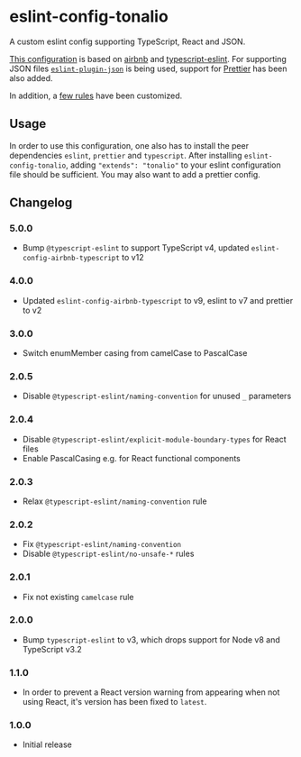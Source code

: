 # eslint-config-tonalio

A custom eslint config supporting TypeScript, React and JSON.

[This configuration](./index.js) is based on [airbnb](https://github.com/airbnb/javascript/tree/master/packages/eslint-config-airbnb) and [typescript-eslint](https://github.com/typescript-eslint/typescript-eslint). For supporting JSON files [`eslint-plugin-json`](https://github.com/azeemba/eslint-plugin-json) is being used, support for [Prettier](https://github.com/prettier) has been also added.

In addition, a [few rules](./rules.js) have been customized.

## Usage

In order to use this configuration, one also has to install the peer dependencies `eslint`, `prettier` and `typescript`. After installing `eslint-config-tonalio`, adding `"extends": "tonalio"` to your eslint configuration file should be sufficient. You may also want to add a prettier config.

## Changelog

### 5.0.0

-   Bump `@typescript-eslint` to support TypeScript v4, updated `eslint-config-airbnb-typescript` to v12

### 4.0.0

-   Updated `eslint-config-airbnb-typescript` to v9, eslint to v7 and prettier to v2

### 3.0.0

-   Switch enumMember casing from camelCase to PascalCase

### 2.0.5

-   Disable `@typescript-eslint/naming-convention` for unused `_` parameters

### 2.0.4

-   Disable `@typescript-eslint/explicit-module-boundary-types` for React files
-   Enable PascalCasing e.g. for React functional components

### 2.0.3

-   Relax `@typescript-eslint/naming-convention` rule

### 2.0.2

-   Fix `@typescript-eslint/naming-convention`
-   Disable `@typescript-eslint/no-unsafe-*` rules

### 2.0.1

-   Fix not existing `camelcase` rule

### 2.0.0

-   Bump `typescript-eslint` to v3, which drops support for Node v8 and TypeScript v3.2

### 1.1.0

-   In order to prevent a React version warning from appearing when not using React, it's version has been fixed to `latest`.

### 1.0.0

-   Initial release
